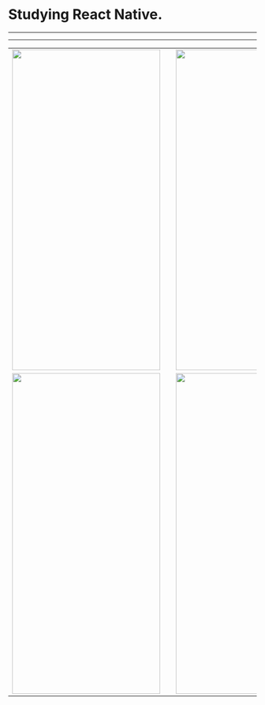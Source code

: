 # Studying React Native.

<table>
<tr>
  <td><img width="300" height= "650" src="https://github.com/meetAhmed/React-Native-Home-Services-App-UI-Design/assets/42321000/8c274ea6-d159-4f58-b746-8d7c8ee5790c"/></td>

<td width="100"></td>
<td><img width="300" height= "650" src="https://github.com/meetAhmed/React-Native-Home-Services-App-UI-Design/assets/42321000/3853579a-e74f-4c3d-abf8-f5f4d83335fd"/></td>
</tr>
<hr>
<hr>
<tr>
<td><img width="300" height= "650" src="https://github.com/meetAhmed/React-Native-Home-Services-App-UI-Design/assets/42321000/e48f0047-5267-4954-9b2a-a2f4833ae5ef"/></td>
<td width="100"></td>
<td><img width="300" height= "650" src="https://github.com/meetAhmed/React-Native-Home-Services-App-UI-Design/assets/42321000/60526e0a-8501-4706-bd83-1fcc97963e4a"/></td>
</tr>
</table>
